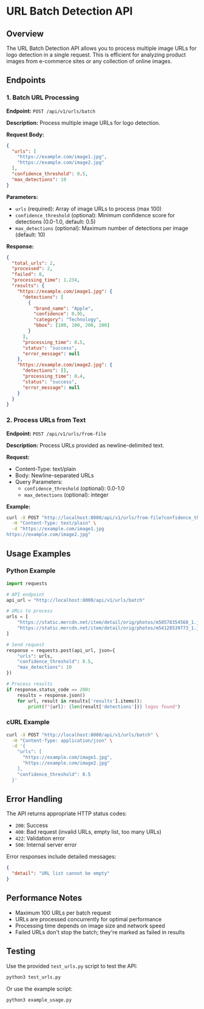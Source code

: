 # URL Batch Detection API

## Overview

The URL Batch Detection API allows you to process multiple image URLs for logo detection in a single request. This is efficient for analyzing product images from e-commerce sites or any collection of online images.

## Endpoints

### 1. Batch URL Processing

**Endpoint:** `POST /api/v1/urls/batch`

**Description:** Process multiple image URLs for logo detection.

**Request Body:**
```json
{
  "urls": [
    "https://example.com/image1.jpg",
    "https://example.com/image2.jpg"
  ],
  "confidence_threshold": 0.5,
  "max_detections": 10
}
```

**Parameters:**
- `urls` (required): Array of image URLs to process (max 100)
- `confidence_threshold` (optional): Minimum confidence score for detections (0.0-1.0, default: 0.5)
- `max_detections` (optional): Maximum number of detections per image (default: 10)

**Response:**
```json
{
  "total_urls": 2,
  "processed": 2,
  "failed": 0,
  "processing_time": 1.234,
  "results": {
    "https://example.com/image1.jpg": {
      "detections": [
        {
          "brand_name": "Apple",
          "confidence": 0.95,
          "category": "Technology",
          "bbox": [100, 100, 200, 200]
        }
      ],
      "processing_time": 0.5,
      "status": "success",
      "error_message": null
    },
    "https://example.com/image2.jpg": {
      "detections": [],
      "processing_time": 0.4,
      "status": "success",
      "error_message": null
    }
  }
}
```

### 2. Process URLs from Text

**Endpoint:** `POST /api/v1/urls/from-file`

**Description:** Process URLs provided as newline-delimited text.

**Request:**
- Content-Type: text/plain
- Body: Newline-separated URLs
- Query Parameters:
  - `confidence_threshold` (optional): 0.0-1.0
  - `max_detections` (optional): integer

**Example:**
```bash
curl -X POST "http://localhost:8000/api/v1/urls/from-file?confidence_threshold=0.5" \
  -H "Content-Type: text/plain" \
  -d "https://example.com/image1.jpg
https://example.com/image2.jpg"
```

## Usage Examples

### Python Example

```python
import requests

# API endpoint
api_url = "http://localhost:8000/api/v1/urls/batch"

# URLs to process
urls = [
    "https://static.mercdn.net/item/detail/orig/photos/m50578354568_1.jpg",
    "https://static.mercdn.net/item/detail/orig/photos/m54128539773_1.jpg"
]

# Send request
response = requests.post(api_url, json={
    "urls": urls,
    "confidence_threshold": 0.5,
    "max_detections": 10
})

# Process results
if response.status_code == 200:
    results = response.json()
    for url, result in results['results'].items():
        print(f"{url}: {len(result['detections'])} logos found")
```

### cURL Example

```bash
curl -X POST "http://localhost:8000/api/v1/urls/batch" \
  -H "Content-Type: application/json" \
  -d '{
    "urls": [
      "https://example.com/image1.jpg",
      "https://example.com/image2.jpg"
    ],
    "confidence_threshold": 0.5
  }'
```

## Error Handling

The API returns appropriate HTTP status codes:
- `200`: Success
- `400`: Bad request (invalid URLs, empty list, too many URLs)
- `422`: Validation error
- `500`: Internal server error

Error responses include detailed messages:
```json
{
  "detail": "URL list cannot be empty"
}
```

## Performance Notes

- Maximum 100 URLs per batch request
- URLs are processed concurrently for optimal performance
- Processing time depends on image size and network speed
- Failed URLs don't stop the batch; they're marked as failed in results

## Testing

Use the provided `test_urls.py` script to test the API:
```bash
python3 test_urls.py
```

Or use the example script:
```bash
python3 example_usage.py
```